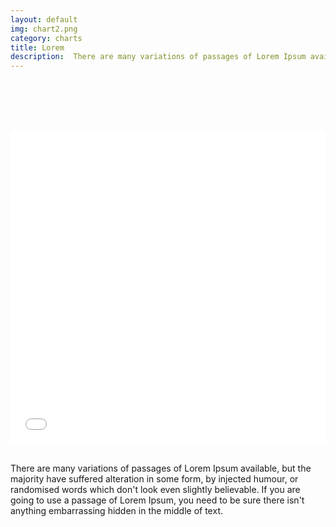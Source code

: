 ```yaml
---
layout: default
img: chart2.png
category: charts
title: Lorem 
description:  There are many variations of passages of Lorem Ipsum available, but the majority have suffered alteration in some form, by injected humour, or randomised words which don't look even slightly believable. 
---
```

 
<br /> <br /> <br /> <br /> 
<div> 
<iframe class="highcharts-iframe" src="//cloud.highcharts.com/embed/efylyk" style="border: 0; width: 100%; height: 500px"></iframe>&nbsp;</iframe></div>	

<p class="lead">There are many variations of passages of Lorem Ipsum available, but the majority have suffered alteration in some form, by injected humour, or randomised words which don't look even slightly believable. If you are going to use a passage of Lorem Ipsum, you need to be sure there isn't anything embarrassing hidden in the middle of text. </p>		
